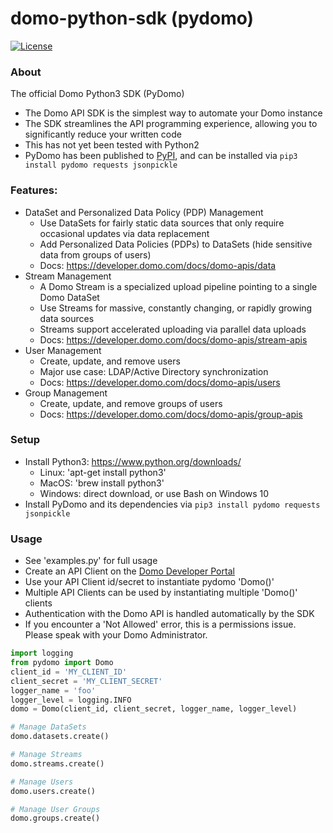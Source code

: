 # domo-python-sdk (pydomo)
[![License](https://img.shields.io/badge/license-MIT-blue.svg?style=flat)](http://www.opensource.org/licenses/MIT)

### About

The official Domo Python3 SDK (PyDomo)
* The Domo API SDK is the simplest way to automate your Domo instance
* The SDK streamlines the API programming experience, allowing you to significantly reduce your written code
* This has not yet been tested with Python2
* PyDomo has been published to [PyPI](https://pypi.python.org/pypi/pydomo), and can be installed via `pip3 install pydomo requests jsonpickle`

### Features:
- DataSet and Personalized Data Policy (PDP) Management
    - Use DataSets for fairly static data sources that only require occasional updates via data replacement
    - Add Personalized Data Policies (PDPs) to DataSets (hide sensitive data from groups of users)
    - Docs: https://developer.domo.com/docs/domo-apis/data
- Stream Management
    - A Domo Stream is a specialized upload pipeline pointing to a single Domo DataSet
    - Use Streams for massive, constantly changing, or rapidly growing data sources
    - Streams support accelerated uploading via parallel data uploads
    - Docs: https://developer.domo.com/docs/domo-apis/stream-apis
- User Management
    - Create, update, and remove users
    - Major use case: LDAP/Active Directory synchronization
    - Docs: https://developer.domo.com/docs/domo-apis/users
- Group Management
    - Create, update, and remove groups of users
    - Docs: https://developer.domo.com/docs/domo-apis/group-apis

### Setup
* Install Python3: https://www.python.org/downloads/
    * Linux: 'apt-get install python3'
    * MacOS: 'brew install python3'
    * Windows: direct download, or use Bash on Windows 10
* Install PyDomo and its dependencies via `pip3 install pydomo requests jsonpickle`

### Usage
* See 'examples.py' for full usage
* Create an API Client on the [Domo Developer Portal](https://developer.domo.com/)
* Use your API Client id/secret to instantiate pydomo 'Domo()'
* Multiple API Clients can be used by instantiating multiple 'Domo()' clients
* Authentication with the Domo API is handled automatically by the SDK
* If you encounter a 'Not Allowed' error, this is a permissions issue. Please speak with your Domo Administrator.
```python
import logging
from pydomo import Domo
client_id = 'MY_CLIENT_ID'
client_secret = 'MY_CLIENT_SECRET'
logger_name = 'foo'
logger_level = logging.INFO
domo = Domo(client_id, client_secret, logger_name, logger_level)

# Manage DataSets
domo.datasets.create()

# Manage Streams
domo.streams.create()

# Manage Users
domo.users.create()

# Manage User Groups
domo.groups.create()
```
